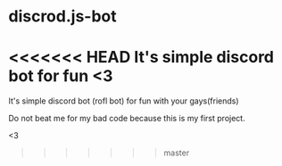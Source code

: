 # discrod.js-bot
<<<<<<< HEAD
It's simple discord bot for fun &lt;3
=======
It's simple discord bot (rofl bot) for fun with your gays(friends)

Do not beat me for my bad code because this is my first project.

<3 
>>>>>>> master

